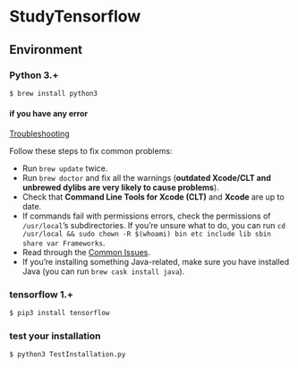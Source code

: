 # StudyTensorflow

## Environment

### Python 3.+

```bash
$ brew install python3
```

#### if you have any error

[Troubleshooting](http://docs.brew.sh/Troubleshooting.html)

Follow these steps to fix common problems:
* Run `brew update` twice.
* Run `brew doctor` and fix all the warnings (**outdated Xcode/CLT and unbrewed dylibs are very likely to cause problems**).
* Check that **Command Line Tools for Xcode (CLT)** and **Xcode** are up to date.
* If commands fail with permissions errors, check the permissions of `/usr/local`’s subdirectories. If you’re unsure what to do, you can run `cd /usr/local && sudo chown -R $(whoami) bin etc include lib sbin share var Frameworks`.
* Read through the [Common Issues](http://docs.brew.sh/Common-Issues.html).
* If you’re installing something Java-related, make sure you have installed Java (you can run `brew cask install java`).


### tensorflow 1.+

```bash
$ pip3 install tensorflow
```

### test your installation

```bash
$ python3 TestInstallation.py
```
